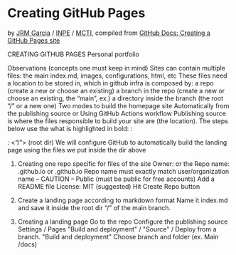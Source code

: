 # Creating GitHub Pages
by [JRM Garcia](https://garcia-inpe.github.io/) / [INPE](https://www.gov.br/inpe/pt-br) / [MCTI](https://www.gov.br/mcti/pt-br), compiled from [GitHub Docs: Creating a GitHub Pages site](https://docs.github.com/en/pages/getting-started-with-github-pages/creating-a-github-pages-site)




CREATING GITHUB PAGES 
Personal portfolio

Observations (concepts one must keep in mind)
Sites can contain multiple files: the main index.md, images, configurations, html, etc
These files need a location to be stored in, which in github infra is composed by: 
a repo (create a new or choose an existing)
a branch in the repo (create a new or choose an existing, the “main”, ex.)
a directory inside the branch (the root “/” or a new one)
Two modes to build the homepage site
Automatically from the publishing source or 
Using GitHub Actions workflow 
Publishing source is where the files responsible to build your site are (the location).
The steps below use the what is highlighted in bold: <new repo> : <main branch> : <“/”> (root dir)
We will configure GitHub to automatically build the landing page using the files we put inside the dir above

1) Creating one repo specific for files of the site
Owner: <user> or the <organization>
Repo name: <user>.github.io or <organization>.github.io
Repo name must exactly match user/organization name – CAUTION –
Public (must be public for free accounts)
Add a README file
License: MIT (suggested)
Hit Create Repo button

2) Create a landing page according to markdown format
Name it index.md and save it inside the root dir “/” of the main branch.

3) Creating a landing page
Go to the repo
Configure the publishing source
Settings / Pages
"Build and deployment" / "Source" / Deploy from a branch.
"Build and deployment" 
Choose branch and folder (ex. Main /docs) 


